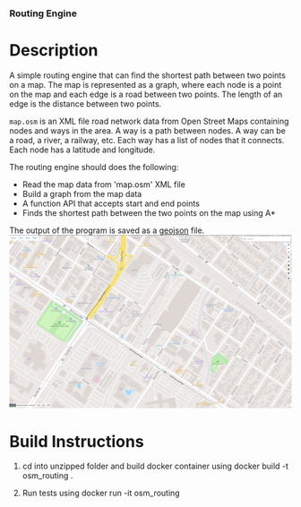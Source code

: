 ### Routing Engine

# Description
A simple routing engine that can find the shortest path between two points on a map. The map is represented as a graph, where each node is a point on the map and each edge is a road between two points. The length of an edge is the distance between two points. 

`map.osm` is an XML file road network data from Open Street Maps containing nodes and ways in the area. A way is a path between nodes. A way can be a road, a river, a railway, etc. Each way has a list of nodes that it connects. Each node has a latitude and longitude.

The routing engine should does the following:
* Read the map data from 'map.osm' XML file
* Build a graph from the map data
* A function API that accepts start and end points
* Finds the shortest path between the two points on the map using A*

The output of the program is saved as a [geojson](https://en.wikipedia.org/wiki/GeoJSON) file. 
![Alt text](https://github.com/shn66/simple_routing_engine/blob/master/assets/shortest_path_geojson.png "Example route")


# Build Instructions

1) cd into unzipped folder and build docker container using
    docker build -t osm_routing .

2) Run tests using 
    docker run -it osm_routing
